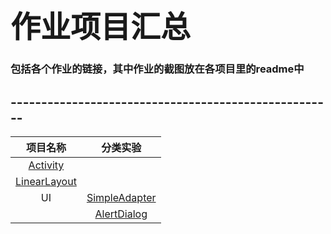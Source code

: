 # <font face="STCAIYUN" size=20>作业项目汇总</font>
### 包括各个作业的链接，其中作业的截图放在各项目里的readme中
## -----------------------------------------------------  


| 项目名称 | 分类实验 |  
| :-: | :-: |  
| [Activity](https://github.com/dream2018seek/androidtest/tree/master/Activity) |  |  
| [LinearLayout](https://github.com/dream2018seek/androidtest/tree/master/LinearLayout) |  |  
| UI | [SimpleAdapter](https://github.com/dream2018seek/androidtest/tree/master/SimpleAdapter) |  
|  |  [AlertDialog](https://github.com/dream2018seek/androidtest/tree/master/AlertDialog) |  



